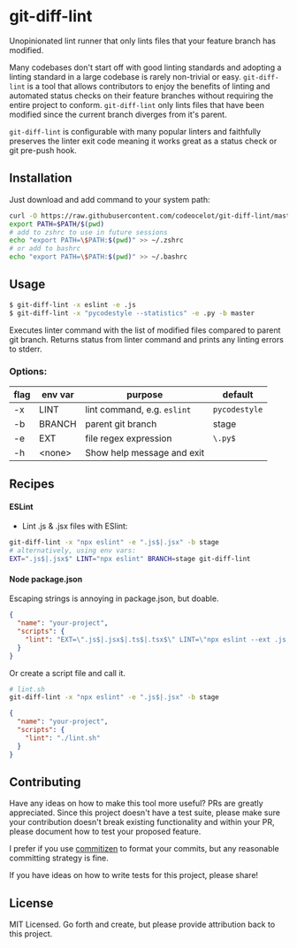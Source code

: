 # git-diff-lint
Unopinionated lint runner that only lints files that your feature branch has modified.

Many codebases don't start off with good linting standards and adopting a linting standard in a large codebase is rarely non-trivial or easy.  `git-diff-lint` is a tool that allows contributors to enjoy the benefits of linting and automated status checks on their feature branches without requiring the entire project to conform.  `git-diff-lint` only lints files that have been modified since the current branch diverges from it's parent.

`git-diff-lint` is configurable with many popular linters and faithfully preserves the linter exit code meaning it works great as a status check or git pre-push hook.

## Installation
Just download and add command to your system path:

```bash
curl -O https://raw.githubusercontent.com/codeocelot/git-diff-lint/master/git-diff-lint
export PATH=$PATH/$(pwd)
# add to zshrc to use in future sessions
echo "export PATH=\$PATH:$(pwd)" >> ~/.zshrc
# or add to bashrc
echo "export PATH=\$PATH:$(pwd)" >> ~/.bashrc
```

## Usage

```bash
$ git-diff-lint -x eslint -e .js
$ git-diff-lint -x "pycodestyle --statistics" -e .py -b master
```

Executes linter command with the list of modified files compared to parent git branch.  Returns status from linter command and prints any linting errors to stderr.  

### Options:

| flag | env var | purpose | default |
|----|-----|----|----|
| -x | LINT | lint command, e.g. `eslint` | `pycodestyle` |
| -b | BRANCH | parent git branch | stage |
| -e | EXT | file regex expression | `\.py$` |
| -h | \<none\> | Show help message and exit |

## Recipes

#### ESLint

- Lint .js & .jsx files with ESlint:

```bash
git-diff-lint -x "npx eslint" -e ".js$|.jsx" -b stage
# alternatively, using env vars:
EXT=".js$|.jsx$" LINT="npx eslint" BRANCH=stage git-diff-lint
```

#### Node package.json

Escaping strings is annoying in package.json, but doable.

```json
{
  "name": "your-project",
  "scripts": {
    "lint": "EXT=\".js$|.jsx$|.ts$|.tsx$\" LINT=\"npx eslint --ext .js,.jsx,.ts,.tsx\" ./tools/git-diff-lint/git-diff-lint"
  }
}
```

Or create a script file and call it.

```bash
# lint.sh
git-diff-lint -x "npx eslint" -e ".js$|.jsx" -b stage
```

```json
{
  "name": "your-project",
  "scripts": {
    "lint": "./lint.sh"
  }
}
```

## Contributing

Have any ideas on how to make this tool more useful?  PRs are greatly appreciated.  Since this project doesn't have a test suite, please make sure your contribution doesn't break existing functionality and within your PR, please document how to test your proposed feature.

I prefer if you use [commitizen](https://github.com/commitizen/cz-cli) to format your commits, but any reasonable committing strategy is fine.

If you have ideas on how to write tests for this project, please share!

## License

MIT Licensed.  Go forth and create, but please provide attribution back to this project.
